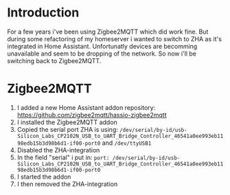 # Introduction
For a few years i've been using Zigbee2MQTT which did work fine. But during some refactoring of my homeserver i wanted to switch to ZHA as it's integrated in Home Assistant.
Unfortunatly devices are becomming unavailable and seem to be dropping of the network. So now i'll be switching back to Zigbee2MQTT.

# Zigbee2MQTT

1. I added a new Home Assistant addon repository: https://github.com/zigbee2mqtt/hassio-zigbee2mqtt
2. I installed the Zigbee2MQTT addon
3. Copied the serial port ZHA is using: `/dev/serial/by-id/usb-Silicon_Labs_CP2102N_USB_to_UART_Bridge_Controller_46541a0ee993eb1198edb15b3d98b6d1-if00-port0` and `/dev/ttyUSB1`
4. Disabled the ZHA-integration
5. In the field "serial" i put in: `port: /dev/serial/by-id/usb-Silicon_Labs_CP2102N_USB_to_UART_Bridge_Controller_46541a0ee993eb1198edb15b3d98b6d1-if00-port0`
6. I started the addon
7. I then removed the ZHA-integration
